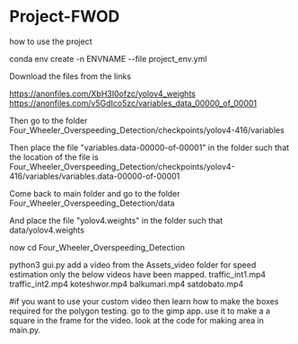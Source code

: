 # Project-FWOD

how to use the project 

conda env create -n ENVNAME --file project_env.yml

Download the files from the links 

https://anonfiles.com/XbH3I0ofzc/yolov4_weights
https://anonfiles.com/v5GdIco5zc/variables_data_00000_of_00001






Then go to the folder Four_Wheeler_Overspeeding_Detection/checkpoints/yolov4-416/variables






Then place the file "variables.data-00000-of-00001" in the folder such that the location of the file is Four_Wheeler_Overspeeding_Detection/checkpoints/yolov4-416/variables/variables.data-00000-of-00001





Come back to main folder and go to the folder Four_Wheeler_Overspeeding_Detection/data







And place the file "yolov4.weights" in the folder such that data/yolov4.weights

now
cd Four_Wheeler_Overspeeding_Detection


python3 gui.py
add a video from the Assets_video folder
for speed estimation only the below videos have been mapped.
traffic_int1.mp4
traffic_int2.mp4
koteshwor.mp4
balkumari.mp4
satdobato.mp4





#if you want to use your custom video then learn how to make the boxes required for the polygon testing. 
go to the gimp app. 
use it to make a a square in the frame for the video. look at the code for making area in main.py.




